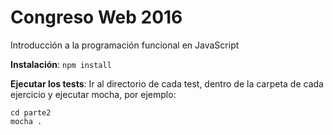Congreso Web 2016
==================

Introducción a la programación funcional en JavaScript

**Instalación**:
`npm install`

**Ejecutar los tests**:
Ir al directorio de cada test, dentro de la carpeta de cada ejercicio y ejecutar mocha, por ejemplo:

```
cd parte2
mocha .
```
